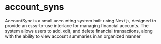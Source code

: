 # account_syns
AccountSync is a small accounting system built using Next.js, designed to provide an easy-to-use interface for managing financial accounts. The system allows users to add, edit, and delete financial transactions, along with the ability to view account summaries in an organized manner
